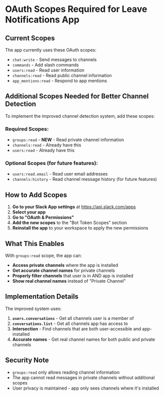 # OAuth Scopes Required for Leave Notifications App

## Current Scopes
The app currently uses these OAuth scopes:

- `chat:write` - Send messages to channels
- `commands` - Add slash commands
- `users:read` - Read user information
- `channels:read` - Read public channel information
- `app_mentions:read` - Respond to app mentions

## Additional Scopes Needed for Better Channel Detection

To implement the improved channel detection system, add these scopes:

### Required Scopes:
- `groups:read` - **NEW** - Read private channel information
- `channels:read` - Already have this
- `users:read` - Already have this

### Optional Scopes (for future features):
- `users:read.email` - Read user email addresses
- `channels:history` - Read channel message history (for future features)

## How to Add Scopes

1. **Go to your Slack App settings** at https://api.slack.com/apps
2. **Select your app**
3. **Go to "OAuth & Permissions"**
4. **Add the new scopes** to the "Bot Token Scopes" section
5. **Reinstall the app** to your workspace to apply the new permissions

## What This Enables

With `groups:read` scope, the app can:

- **Access private channels** where the app is installed
- **Get accurate channel names** for private channels
- **Properly filter channels** that user is in AND app is installed
- **Show real channel names** instead of "Private Channel"

## Implementation Details

The improved system uses:

1. **`users.conversations`** - Get all channels user is a member of
2. **`conversations.list`** - Get all channels app has access to
3. **Intersection** - Find channels that are both user-accessible and app-installed
4. **Accurate names** - Get real channel names for both public and private channels

## Security Note

- `groups:read` only allows reading channel information
- The app cannot read messages in private channels without additional scopes
- User privacy is maintained - app only sees channels where it's installed 